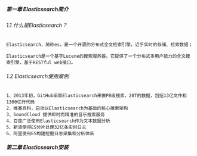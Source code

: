 ##### 第一章 Elasticsearch简介

###### 1.1 什么是Elasticsearch？

```
Elasticsearch，简称es，是一个开源的分布式全文检索引擎，近乎实时的存储、检索数据；

Elasticsearch是一个基于Lucene的搜索服务器。它提供了一个分布式多用户能力的全文搜索引擎，基于RESTful web接口。
```

###### 1.2 Elasticsearch使用案例

```
1、2013年初，GitHub采取Elasticsearch来做PB级搜索，20T的数据，包括13亿文件和1300亿行代码
2、维基百科，启动以Elasticsearch为基础的核心搜索架构
3、SoundCloud 提供即时而精准的音乐搜索服务
4、百度广泛使用Elasticsearch作为文本数据分析
5、新浪使得ES分片处理32亿条实时日志
6、阿里使用ES构建挖掘日志采集和分析体系
```

##### 第二章 Elasticsearch安装